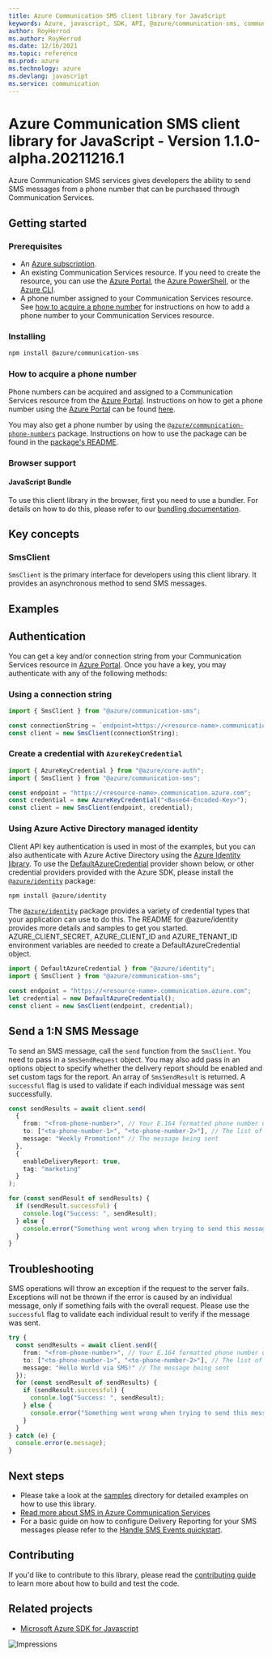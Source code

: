 ```yaml
---
title: Azure Communication SMS client library for JavaScript
keywords: Azure, javascript, SDK, API, @azure/communication-sms, communication
author: RoyHerrod
ms.author: RoyHerrod
ms.date: 12/16/2021
ms.topic: reference
ms.prod: azure
ms.technology: azure
ms.devlang: javascript
ms.service: communication
---
```

# Azure Communication SMS client library for JavaScript - Version 1.1.0-alpha.20211216.1 


Azure Communication SMS services gives developers the ability to send SMS messages from a phone number that can be purchased through Communication Services.

## Getting started

### Prerequisites

- An [Azure subscription][azure_sub].
- An existing Communication Services resource. If you need to create the resource, you can use the [Azure Portal][azure_portal], the [Azure PowerShell][azure_powershell], or the [Azure CLI][azure_cli].
- A phone number assigned to your Communication Services resource. See [how to acquire a phone number](#how-to-acquire-a-phone-number) for instructions on how to add a phone number to your Communication Services resource.

### Installing

```bash
npm install @azure/communication-sms
```

### How to acquire a phone number

Phone numbers can be acquired and assigned to a Communication Services resource from the [Azure Portal][azure_portal]. Instructions on how to get a phone number using the [Azure Portal][azure_portal] can be found [here][get_phone_number_az_portal].

You may also get a phone number by using the [`@azure/communication-phone-numbers`][azure_communication-phone-numbers] package. Instructions on how to use the package can be found in the [package's README][azure_communication-phone-numbers_readme].

### Browser support

#### JavaScript Bundle

To use this client library in the browser, first you need to use a bundler. For details on how to do this, please refer to our [bundling documentation](https://aka.ms/AzureSDKBundling).

## Key concepts

### SmsClient

`SmsClient` is the primary interface for developers using this client library. It provides an asynchronous method to send SMS messages.

## Examples

## Authentication

You can get a key and/or connection string from your Communication Services resource in [Azure Portal][azure_portal]. Once you have a key, you may authenticate with any of the following methods:

### Using a connection string

```typescript
import { SmsClient } from "@azure/communication-sms";

const connectionString = `endpoint=https://<resource-name>.communication.azure.com/;accessKey=<Base64-Encoded-Key>`;
const client = new SmsClient(connectionString);
```

### Create a credential with `AzureKeyCredential`

```typescript
import { AzureKeyCredential } from "@azure/core-auth";
import { SmsClient } from "@azure/communication-sms";

const endpoint = "https://<resource-name>.communication.azure.com";
const credential = new AzureKeyCredential("<Base64-Encoded-Key>");
const client = new SmsClient(endpoint, credential);
```

### Using Azure Active Directory managed identity

Client API key authentication is used in most of the examples, but you can also authenticate with Azure Active Directory using the [Azure Identity library][azure_identity]. To use the [DefaultAzureCredential][defaultazurecredential] provider shown below, or other credential providers provided with the Azure SDK, please install the [`@azure/identity`][azure_identity] package:

```bash
npm install @azure/identity
```

The [`@azure/identity`][azure_identity] package provides a variety of credential types that your application can use to do this. The README for @azure/identity provides more details and samples to get you started.
AZURE_CLIENT_SECRET, AZURE_CLIENT_ID and AZURE_TENANT_ID environment variables are needed to create a DefaultAzureCredential object.

```typescript
import { DefaultAzureCredential } from "@azure/identity";
import { SmsClient } from "@azure/communication-sms";

const endpoint = "https://<resource-name>.communication.azure.com";
let credential = new DefaultAzureCredential();
const client = new SmsClient(endpoint, credential);
```

## Send a 1:N SMS Message

To send an SMS message, call the `send` function from the `SmsClient`. You need to pass in a `SmsSendRequest` object.
You may also add pass in an options object to specify whether the delivery report should be enabled and set custom tags for the report.
An array of `SmsSendResult` is returned. A `successful` flag is used to validate if each individual message was sent successfully.

```typescript
const sendResults = await client.send(
  {
    from: "<from-phone-number>", // Your E.164 formatted phone number used to send SMS
    to: ["<to-phone-number-1>", "<to-phone-number-2>"], // The list of E.164 formatted phone numbers to which message is being sent
    message: "Weekly Promotion!" // The message being sent
  },
  {
    enableDeliveryReport: true,
    tag: "marketing"
  }
);

for (const sendResult of sendResults) {
  if (sendResult.successful) {
    console.log("Success: ", sendResult);
  } else {
    console.error("Something went wrong when trying to send this message: ", sendResult);
  }
}
```

## Troubleshooting

SMS operations will throw an exception if the request to the server fails.
Exceptions will not be thrown if the error is caused by an individual message, only if something fails with the overall request.
Please use the `successful` flag to validate each individual result to verify if the message was sent.

```typescript
try {
  const sendResults = await client.send({
    from: "<from-phone-number>", // Your E.164 formatted phone number used to send SMS
    to: ["<to-phone-number-1>", "<to-phone-number-2>"], // The list of E.164 formatted phone numbers to which message is being sent
    message: "Hello World via SMS!" // The message being sent
  });
  for (const sendResult of sendResults) {
    if (sendResult.successful) {
      console.log("Success: ", sendResult);
    } else {
      console.error("Something went wrong when trying to send this message: ", sendResult);
    }
  }
} catch (e) {
  console.error(e.message);
}
```

## Next steps

- Please take a look at the [samples](https://github.com/Azure/azure-sdk-for-js/blob/main/sdk/communication/communication-sms/samples) directory for detailed examples on how to use this library.
- [Read more about SMS in Azure Communication Services][next_steps]
- For a basic guide on how to configure Delivery Reporting for your SMS messages please refer to the [Handle SMS Events quickstart][handle_sms_events].

## Contributing

If you'd like to contribute to this library, please read the [contributing guide](https://github.com/Azure/azure-sdk-for-js/blob/main/CONTRIBUTING.md) to learn more about how to build and test the code.

## Related projects

- [Microsoft Azure SDK for Javascript](https://github.com/Azure/azure-sdk-for-js)

[azure_cli]: https://docs.microsoft.com/cli/azure
[azure_sub]: https://azure.microsoft.com/free/
[azure_portal]: https://portal.azure.com
[azure_powershell]: https://docs.microsoft.com/powershell/module/az.communication/new-azcommunicationservice
[defaultazurecredential]: https://github.com/Azure/azure-sdk-for-js/tree/main/sdk/identity/identity#defaultazurecredential
[azure_identity]: https://github.com/Azure/azure-sdk-for-js/tree/main/sdk/identity/identity
[get_phone_number_az_portal]: https://docs.microsoft.com/azure/communication-services/quickstarts/telephony/get-phone-number?pivots=platform-azp
[azure_communication-phone-numbers]: https://github.com/Azure/azure-sdk-for-js/tree/main/sdk/communication/communication-phone-numbers
[azure_communication-phone-numbers_readme]: https://github.com/Azure/azure-sdk-for-js/blob/main/sdk/communication/communication-phone-numbers/README.md
[handle_sms_events]: https://docs.microsoft.com/azure/communication-services/quickstarts/telephony-sms/handle-sms-events
[next_steps]: https://docs.microsoft.com/azure/communication-services/quickstarts/telephony-sms/send?pivots=programming-language-javascript

![Impressions](https://azure-sdk-impressions.azurewebsites.net/api/impressions/azure-sdk-for-js%2Fsdk%2Fcommunication%2Fcommunication-sms%2FREADME.png)

